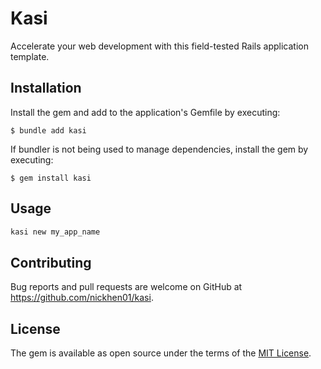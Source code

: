 # Kasi

Accelerate your web development with this field-tested Rails application template.

## Installation

Install the gem and add to the application's Gemfile by executing:

    $ bundle add kasi

If bundler is not being used to manage dependencies, install the gem by executing:

    $ gem install kasi

## Usage


```bash
kasi new my_app_name
```

## Contributing

Bug reports and pull requests are welcome on GitHub at https://github.com/nickhen01/kasi.

## License

The gem is available as open source under the terms of the [MIT License](https://opensource.org/licenses/MIT).
